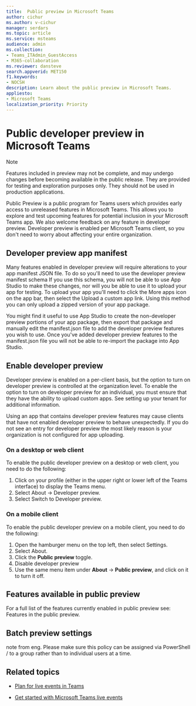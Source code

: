 ```yaml
---
title:  Public preview in Microsoft Teams
author: cichur
ms.author: v-cichur
manager: serdars
ms.topic: article
ms.service: msteams
audience: admin
ms.collection: 
- Teams_ITAdmin_GuestAccess
- M365-collaboration
ms.reviewer: dansteve
search.appverid: MET150
f1.keywords:
- NOCSH
description: Learn about the public preview in Microsoft Teams.
appliesto: 
- Microsoft Teams
localization_priority: Priority
---
```

Public developer preview in Microsoft Teams
======================================================

> [!NOTE]

Features included in preview may not be complete, and may undergo changes before becoming available in the public release. They are provided for testing and exploration purposes only. They should not be used in production applications.

Public Preview is a public program for Teams users which provides early access to unreleased features in Microsoft Teams. This allows you to explore and test upcoming features for potential inclusion in your Microsoft Teams app. We also welcome feedback on any feature in developer preview. Developer preview is enabled per Microsoft Teams client, so you don't need to worry about affecting your entire organization.

## Developer preview app manifest

Many features enabled in developer preview will require alterations to your app manifest JSON file. To do so you'll need to use the developer preview manifest schema If you use this schema, you will not be able to use App Studio to make these changes, nor will you be able to use it to upload your app for testing. To upload your app you'll need to click the More apps icon on the app bar, then select the Upload a custom app link. Using this method you can only upload a zipped version of your app package.

You might find it useful to use App Studio to create the non-developer preview portions of your app package, then export that package and manually edit the manifest.json file to add the developer preview features you wish to use. Once you've added developer preview features to the manifest.json file you will not be able to re-import the package into App Studio.

## Enable developer preview
Developer preview is enabled on a per-client basis, but the option to turn on developer preview is controlled at the organization level. To enable the option to turn on developer preview for an individual, you must ensure that they have the ability to upload custom apps. See setting up your tenant for additional information.

Using an app that contains developer preview features may cause clients that have not enabled developer preview to behave unexpectedly. If you do not see an entry for developer preview the most likely reason is your organization is not configured for app uploading.

### On a desktop or web client
To enable the public developer preview on a desktop or web client, you need to do the following:

1. Click on your profile (either in the upper right or lower left of the Teams interface) to display the Teams menu.
2. Select About → Developer preview.
3. Select Switch to Developer preview.

### On a mobile client
To enable the public developer preview on a mobile client, you need to do the following:

1. Open the hamburger menu on the top left, then select Settings.
2. Select About.
3. Click the **Public preview** toggle.
4. Disable developer preview
5. Use the same menu item under **About** → **Public preview**, and click on it to turn it off.

## Features available in public preview
For a full list of the features currently enabled in public preview see: Features in the public preview.

## Batch preview settings 
note from eng. Please make sure this policy can be assigned via PowerShell / to a group rather than to individual users at a time. 

## Related topics

- [Plan for live events in Teams](teams-live-events/plan-for-teams-live-events.md)

- [Get started with Microsoft Teams live events](https://support.microsoft.com/en-us/office/get-started-with-microsoft-teams-live-events-d077fec2-a058-483e-9ab5-1494afda578a#bkmk_productiontypes)
